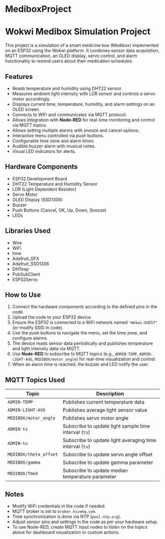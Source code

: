# MediboxProject

# Wokwi Medibox Simulation Project

This project is a simulation of a smart medicine box (Medibox) implemented on an ESP32 using the Wokwi platform. It combines sensor data acquisition, MQTT communication, an OLED display, servo control, and alarm functionality to remind users about their medication schedules.

## Features

- Reads temperature and humidity using DHT22 sensor.
- Measures ambient light intensity with LDR sensor and controls a servo motor accordingly.
- Displays current time, temperature, humidity, and alarm settings on an OLED screen.
- Connects to WiFi and communicates via MQTT protocol.
- Allows integration with **Node-RED** for real-time monitoring and control via MQTT topics.
- Allows setting multiple alarms with snooze and cancel options.
- Interactive menu controlled via push buttons.
- Configurable time zone and alarm times.
- Audible buzzer alarm with musical notes.
- Visual LED indicators for alerts.

## Hardware Components

- ESP32 Development Board
- DHT22 Temperature and Humidity Sensor
- LDR (Light Dependent Resistor)
- Servo Motor
- OLED Display (SSD1306)
- Buzzer
- Push Buttons (Cancel, OK, Up, Down, Snooze)
- LEDs

## Libraries Used

- Wire
- WiFi
- time
- Adafruit_GFX
- Adafruit_SSD1306
- DHTesp
- PubSubClient
- ESP32Servo

## How to Use

1. Connect the hardware components according to the defined pins in the code.
2. Upload the code to your ESP32 device.
3. Ensure the ESP32 is connected to a WiFi network named `"Wokwi-GUEST"` (or modify SSID in code).
4. Use the push buttons to navigate the menu, set the time zone, and configure alarms.
5. The device reads sensor data periodically and publishes temperature and light intensity data via MQTT.
6. Use **Node-RED** to subscribe to MQTT topics (e.g., `ADMIN-TEMP`, `ADMIN-LIGHT-AVG`, `MEDIBOX/motor_angle`) for real-time visualization and control.
7. When an alarm time is reached, the buzzer and LED notify the user.

## MQTT Topics Used

| Topic                   | Description                            |
|-------------------------|------------------------------------|
| `ADMIN-TEMP`            | Publishes current temperature data  |
| `ADMIN-LIGHT-AVG`       | Publishes average light sensor value |
| `MEDIBOX/motor_angle`   | Publishes servo motor angle          |
| `ADMIN-ts`              | Subscribe to update light sample time interval (`ts`) |
| `ADMIN-tu`              | Subscribe to update light averaging time interval (`tu`) |
| `MEDIBOX/theta_offset`  | Subscribe to update servo angle offset |
| `MEDIBOX/gamma`         | Subscribe to update gamma parameter  |
| `MEDIBOX/Tmed`          | Subscribe to update median temperature parameter |

## Notes

- Modify WiFi credentials in the code if needed.
- MQTT broker is set to `broker.hivemq.com`.
- Time synchronization is done via NTP (`pool.ntp.org`).
- Adjust sensor pins and settings in the code as per your hardware setup.
- To use Node-RED, create MQTT input nodes to listen on the topics above for dashboard visualization or custom actions.

